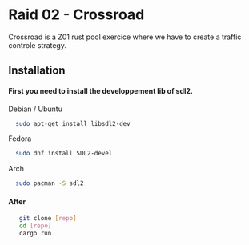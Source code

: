 
# Raid 02 - Crossroad

Crossroad is a Z01 rust pool exercice where we have to create a traffic controle strategy.
## Installation

#### First you need to install the developpement lib of sdl2.

 Debian / Ubuntu
 ```bash
   sudo apt-get install libsdl2-dev
 ```
 
 Fedora
 ```bash
   sudo dnf install SDL2-devel
 ```
 
 Arch
 ```bash
   sudo pacman -S sdl2
 ```

#### After 

```bash
   git clone [repo]
   cd [repo]
   cargo run
 ```